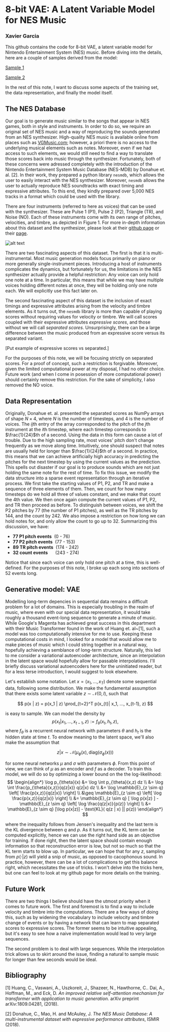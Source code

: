 # 8-bit VAE: A Latent Variable Model for NES Music
### Xavier Garcia

This github contains the code for 8-bit VAE, a latent variable model for Nintendo Entertainment System (NES) music. Before diving into the details, here are a couple of samples derived from the model:

[Sample 1](https://soundcloud.com/xavier-garcia-958359339/52-sample-6)

[Sample 2](https://soundcloud.com/xavier-garcia-958359339/sample-f)


In the rest of this note, I want to discuss some aspects of the training set, the data representation, and finally the model itself.

## The NES Database

Our goal is to generate music similar to the songs that appear in NES games, both in style and instruments. In order to do so, we require an original set of NES music and a way of reproducing the sounds generated from an NES synthesizer. High-quality NES music is available online from places such as [VGMusic.com](www.vgmusic.com); however, a priori there is no access to the underlying musical elements such as notes. Moreover, even if we had access to such elements, we would still need to find a way to translate those scores back into music through the synthesizer. Fortunately, both of these concerns were adressed completely with the introduction of the Nintendo Entertainment System Music Database (NES-MDB) by Donahue et. al. [2]. In their work, they prepared a python library `nesmdb`, which allows the user to easily interact with the NES synthesizer. Moreover, `nesmdb` allows the user to actually reproduce NES soundtracks with exact timing and expressive attributes. To this end, they kindly prepared over 5,000 NES tracks in a format which could be used with the library.

There are four instruments (referred to here as voices) that can be used with the synthesizer. These are Pulse 1 (P1), Pulse 2 (P2), Triangle (TR), and Noise (NO). Each of these instruments come with its own range of pitches, velocities, and timbre, as depicted in Figure 1. For more in-depth information about this dataset and the synthesizer, please look at their [github page](https://github.com/chrisdonahue/nesmdb) or their [page](https://arxiv.org/abs/1806.04278).

![alt text][logo]

[logo]: https://github.com/chrisdonahue/nesmdb/blob/master/static/score_dimensionality.png?raw=true "Score Dimensionality"


There are two fascinating aspects of this dataset. The first is that it is multi-instrumental. Most music generation models focus primarily on piano or more generally single-instrument pieces. Introducing a host of instruments complicates the dynamics, but fortunately for us, the limitations in the NES synthesizer actually provide a helpful restriction: Any voice can only hold one note at a time. In particular, this means that while we may have multiple voices holding different notes at once, they will be holding only one note each. We will explicitly use this fact later on.

The second fascinating aspect of this dataset is the inclusion of exact timings and expressive attributes arising from the velocity and timbre elements. As it turns out, the `nesmdb` library is more than capable of playing scores without requiring values for velocity or timbre. We will call scores coupled with their expressive attributes *expressive scores*, and those without we will call *separated scores*. Unsurprisingly, there can be a large difference between the music produced from an expressive score versus its separated variant.

[Put example of expressive scores vs separated.]

For the purposes of this note, we will be focusing strictly on separated scores. For a proof of concept, such a restriction is forgivable. Moreover, given the limited computational power at my disposal, I had no other choice. Future work (and when I come in posession of more computational power) should certainly remove this restriction. For the sake of simplicity, I also removed the NO voice.


## Data Representation

Originally, Donahue et. al. presented the separated scores as NumPy arrays of shape $N \times 4$, where $N$ is the number of timesteps, and 4 is the number of voices. The $ij$th entry of the array corresponded to the pitch of the $j$th instrument at the $i$th timestep, where each timestep corresponds to  $\frac{1}{24}$th of a second. Using the data in this form can cause a lot of trouble. Due to the high sampling rate, most voices' pitch don't change frequently as we move along time. Intuitively, one should suspect that notes are usually held for longer than $\frac{1}{24}$th of a second.  In practice, this means that we can achieve artificially high accuracy in predicting the pitches for the next timestep by using the current values as the prediction. This spells out disaster if our goal is to produce sounds which are not just holding the same note for the rest of time. To fix this issue, we modify the data structure into a sparse event representation through an iterative process. We first take the starting values of P1, P2, and TR and make a sequence of three elements of them. Then, we count for how many timesteps do we hold all three of values constant, and we make that count the 4th value. We then once again compute the current values of P1, P2, and TR then proceed as before. To distinguish between voices, we shift the P2 pitches by 77 (the number of P1 pitches), as well as the TR pitches by 144, and the count by 242. We also impose a restriction on how long we can hold notes for, and only allow the count to go up to 32. Summarizing this discussion, we have:

* **77 P1 pitch events** &nbsp;(0 - 76)
* **77 P2 pitch events** &nbsp;(77 - 153)
* **89 TR pitch events** &nbsp;(174 - 242)
* **32 count events**  &nbsp; &nbsp; &nbsp;(243 - 274)

Notice that since each voice can only hold one pitch at a time, this is well-defined. For the purposes of this note, I broke up each song into sections of 52 events long.

## Generative model: VAE

Modelling long-term depencies in sequential data remains a difficult problem for a lot of domains. This is especially troubling in the realm of music, where even with our special data representation, it would take roughly a thousand event-long sequence to generate a minute of music. While Google's Magenta has achieved great success in this department with their Music Transformer found in the work of Huang et. al~[1], such a model was too computationally intensive for me to use. Keeping these computational costs in mind, I looked for a model that would allow me to make pieces of music which I could string together in a natural way, hopefully achieving a semblance of long-term structure. Naturally, this led to me consider a variational autoencoder architecture, since an interpolation in the latent space would hopefully allow for passable interpolations. I'll briefly discuss variational autoencoders here for the uninitiated reader, but for a less terse introduction, I would suggest to look elsewhere.

Let's establish some notation. Let $x = (x_1, ... , x_T)$ denote some sequential data, following some distribution. We make the fundamental assumption that there exists some latent variable $z \sim \mathcal{N}(0,I)$, such that

$$
p(x | z) = p(x_1 | z) \prod_{t=2}^T p(x_{t}| x_1, ..., x_{t-1}, z)
$$

is easy to sample. We can model the density by $$p(x_t | x_1, ... , x_{t-1}, z) := f_{\theta}(x_t,h_t,z),$$ where $f_{\theta}$ is a recurrent neural network with parameters $\theta$ and $h_t$ is the hidden state at time $t$. To endow meaning to the latent space, we'll also make the assumption that

$$z | x \sim \mathcal{N}(\mu_{\phi}(x),\text{diag}(\sigma_{\phi}(x)))$$

for some neural networks $\mu$ and $\sigma$ with parameters $\phi$. From this point of view, we can think of $\mu$ as an encoder and $f$ as a decoder. To train this model, we will do so by optimizing a lower bound on the the log-likelihood:
$$
\begin{align*}
\log p_{\theta}(x) &= \log \int p_{\theta}(x,z) dz \\
&= \log \int \frac{p_{\theta}(x,z)}{q(z|x)} q(z|x) dz \\
&= \log \mathbb{E}_{z \sim q} \left[ \frac{p(x,z)}{q(z|x)} \right] \\
&\geq \mathbb{E}_{z \sim q} \left[ \log \frac{p(x,z)}{q(z|x)} \right] \\
&= \mathbb{E}_{z \sim q} [ \log p(x|z) ] - \mathbb{E}_{z \sim q} \left[ \log \frac{q(z|x)}{p(z)}  \right] \\
&= \mathbb{E}_{z \sim q} [\log p(x|z)] - \text{KL}( q(z | x) || p(z))
\end{align*}
$$

where the inequality follows from Jensen's inequality and the last term is the KL divergence between $q$ and $p$. As it turns out, the KL term can be computed explicitly, hence we can use the right hand side as an objective for training. If done right, then the latent space should contain enough information so that reconstruction error is low, but not so much so that the KL term starts to blow up. In particular, we can hope that for any $z$, sampling from $p( \cdot | z)$ will yield a snip of music, as opposed to cacophonous sound. In practice, however, there can be a lot of complications to get this balance right, which necessitates the use of tricks. I won't delve into the tricks here, but one can feel to look at my github page for more details on the training.

## Future Work

There are two things I believe should have the utmost priority when it comes to future work. The first and foremost is to find a way to include velocity and timbre into the computations. There are a few ways of doing this, such as by widening the vocabulary to include velocity and timbre change of events or by having a network that can learn to map separated scores to expressive scores. The former seems to be intuitive appealing, but it's easy to see how a naive implementation would lead to very large sequences.

The second problem is to deal with large sequences. While the interpolation trick allows us to skirt around the issue, finding a natural to sample music for longer than few seconds would be ideal.

## Bibliography

[1] Huang, C., Vaswani, A., Uszkoreit, J.,  Shazeer, N., Hawthorne, C.. Dai, A., Hoffman, M., and Eck, D. *An improved relative self-attention mechanism for transformer with application to music generation.* arXiv preprint arXiv:1809.04281, (2018).

[2] Donahue, C., Mao, H. and McAuley, J. *The NES Music Database: A multi-instrumental dataset with expressive performance attributes*, ISMIR (2018).

